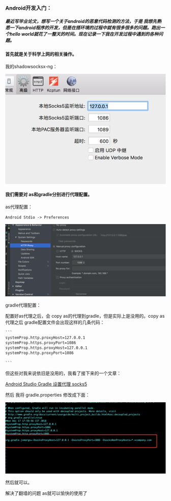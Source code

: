 ### Android开发入门：
	
##### 最近写毕业论文，想写一个关于android的恶意代码检测的方法，于是 我想先熟悉一下android程序的开发，但是在搭环境的过程中就有很多很多的问题。跑出一个hello world就花了一整天的时间。现在记录一下我在开发过程中遇到的各种问题。

#### 首先就是关于科学上网的相关操作。
   
   我的shadowsocksx-ng：
 
   ![](./pic/3.png)
   
 
#### 我们需要对 as和gradle分别进行代理配置。
   
as代理配置：
    
`Android Stdio -> Preferences `
 
 ![](./pic/1.png)    
   
gradle代理配置：
   
配置好as代理之后，会 copy as的代理到gradle，但是实际上是没用的。copy as代理之后 gradle配置文件会出现这样的几条代码：
    
    ```
    systemProp.http.proxyHost=127.0.0.1
    systemProp.https.proxyPort=1086
    systemProp.https.proxyHost=127.0.0.1
    systemProp.http.proxyPort=1086
    
    ```
    
但这些对我来说依旧是没用的，我看了接下来的一个文章：
    
[Android Studio Gradle 设置代理 socks5](https://blog.csdn.net/u011562187/article/details/79755567)    
    
然后 我将 gradle.properties 修改成下面：
    
![](./pic/4.png)
    
然后就可以。
    
解决了翻墙的问题 as就可以愉快的使用了
    
    
    
